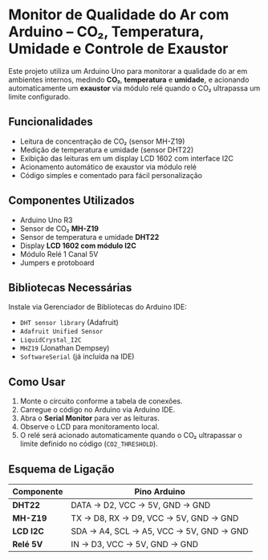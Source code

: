 # Monitor de Qualidade do Ar com Arduino – CO₂, Temperatura, Umidade e Controle de Exaustor

Este projeto utiliza um Arduino Uno para monitorar a qualidade do ar em ambientes internos, medindo **CO₂**, **temperatura** e **umidade**, e acionando automaticamente um **exaustor** via módulo relé quando o CO₂ ultrapassa um limite configurado.

## Funcionalidades

- Leitura de concentração de CO₂ (sensor MH-Z19)
- Medição de temperatura e umidade (sensor DHT22)
- Exibição das leituras em um display LCD 1602 com interface I2C
- Acionamento automático de exaustor via módulo relé
- Código simples e comentado para fácil personalização

## Componentes Utilizados

- Arduino Uno R3
- Sensor de CO₂ **MH-Z19**
- Sensor de temperatura e umidade **DHT22**
- Display **LCD 1602 com módulo I2C**
- Módulo Relé 1 Canal 5V
- Jumpers e protoboard

## Bibliotecas Necessárias

Instale via Gerenciador de Bibliotecas do Arduino IDE:
- `DHT sensor library` (Adafruit)
- `Adafruit Unified Sensor`
- `LiquidCrystal_I2C`
- `MHZ19` (Jonathan Dempsey)
- `SoftwareSerial` (já incluída na IDE)

## Como Usar

1. Monte o circuito conforme a tabela de conexões.
2. Carregue o código no Arduino via Arduino IDE.
3. Abra o **Serial Monitor** para ver as leituras.
4. Observe o LCD para monitoramento local.
5. O relé será acionado automaticamente quando o CO₂ ultrapassar o limite definido no código (`CO2_THRESHOLD`).
   
## Esquema de Ligação
| Componente        | Pino Arduino |
|------------------|--------------|
| **DHT22**        | DATA → D2, VCC → 5V, GND → GND |
| **MH-Z19**       | TX → D8, RX → D9, VCC → 5V, GND → GND |
| **LCD I2C**      | SDA → A4, SCL → A5, VCC → 5V, GND → GND |
| **Relé 5V**      | IN → D3, VCC → 5V, GND → GND |
